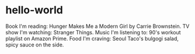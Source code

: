 # hello-world

Book I'm reading: Hunger Makes Me a Modern Girl by Carrie Brownstein. 
TV show I'm watching: Stranger Things. 
Music I'm listening to: 90's workout playlist on Amazon Prime. 
Food I'm craving: Seoul Taco's bulgogi salad, spicy sauce on the side. 
